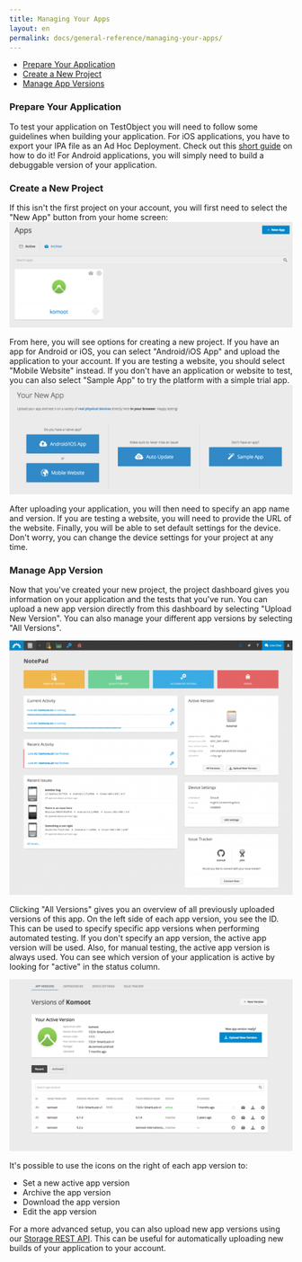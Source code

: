 ```yaml
---
title: Managing Your Apps
layout: en
permalink: docs/general-reference/managing-your-apps/
---
```


<ul>
	<li><a href="#prepare-your-application">Prepare Your Application</a></li>
	<li><a href="#create-new-project">Create a New Project</a></li>
	<li><a href="#app-versions">Manage App Versions</a></li>
</ul>

<!-- from faq -->
<h3 id="prepare-your-application">Prepare Your Application</h3>

To test your application on TestObject you will need to follow some guidelines when building your application. For iOS applications, you have to export your IPA file as an Ad Hoc Deployment. Check out this <a href="/docs/guides/creating-ipa/">short guide</a> on how to do it! For Android applications, you will simply need to build a debuggable version of your application.

<!-- info for whitelisting ip's -->

<h3 id="create-new-project">Create a New Project</h3>

If this isn't the first project on your account, you will first need to select the "New App" button from your home screen:
<img class="center shadow" src="/img/settings/new_app.png">


From here, you will see options for creating a new project. If you have an app for Android or iOS, you can select "Android/iOS App" and upload the application to your account. If you are testing a website, you should select "Mobile Website" instead. If you don't have an application or website to test, you can also select "Sample App" to try the platform with a simple trial app. 
<br>
<img class="center shadow" src="/img/settings/upload_app.png">
<br>

After uploading your application, you will then need to specify an app name and version. If you are testing a website, you will need to provide the URL of the website. Finally, you will be able to set default settings for the device. Don't worry, you can change the device settings for your project at any time. 

<h3 id="app-versions">Manage App Version</h3>

Now that you've created your new project, the project dashboard gives you information on your application and the tests that you've run. You can upload a new app version directly from this dashboard by selecting "Upload New Version". You can also manage your different app versions by selecting "All Versions".

<img class="center shadow" src="/img/dashboard/app-dashboard.png">


Clicking "All Versions" gives you an overview of all previously uploaded versions of this app. On the left side of each app version, you see the ID. This can be used to specify specific app versions when performing automated testing. If you don't specify an app version, the active app version will be used. Also, for manual testing, the active app version is always used. You can see which version of your application is active by looking for "active" in the status column.

<img class="center shadow" src="/img/settings/app-versions.png">

It's possible to use the icons on the right of each app version to:


- Set a new active app version
- Archive the app version
- Download the app version
- Edit the app version

For a more advanced setup, you can also upload new app versions using our <a href="/docs/api/storage/">Storage REST API</a>. This can be useful for automatically uploading new builds of your application to your account.
